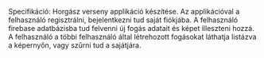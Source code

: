 Specifikáció:
Horgász verseny applikáció készítése. Az applikációval a felhasználó regisztrálni, bejelentkezni tud saját fiókjába. A felhasználó firebase adatbázisba tud felvenni új fogás adatait és képet illeszteni hozzá. 
A felhasználó a többi felhasználó által létrehozott fogásokat láthatja listázva a képernyőn, vagy szűrni tud a sajátjára. 
